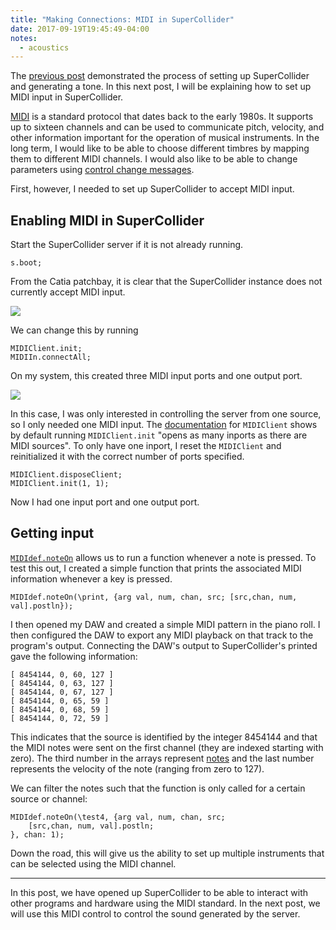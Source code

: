 ```yaml
---
title: "Making Connections: MIDI in SuperCollider"
date: 2017-09-19T19:45:49-04:00
notes:
  - acoustics
---
```


The [previous post](/notes/acoustics/starting-supercollider/)
demonstrated the process of setting up SuperCollider and generating a
tone. In this next post, I will be explaining how to set up MIDI input
in SuperCollider.

[MIDI](https://en.wikipedia.org/wiki/MIDI) is a standard protocol that
dates back to the early 1980s. It supports up to sixteen channels and
can be used to communicate pitch, velocity, and other information
important for the operation of musical instruments. In the long term,
I would like to be able to choose different timbres by mapping them
to different MIDI channels. I would also like to be able to change parameters
using
[control change messages](https://www.midi.org/specifications/item/table-3-control-change-messages-data-bytes-2).

First, however, I needed to set up SuperCollider to accept MIDI
input.

Enabling MIDI in SuperCollider
------------------------------

Start the SuperCollider server if it is not already running.

```sc
s.boot;
```

From the Catia patchbay, it is clear that the SuperCollider instance
does not currently accept MIDI input.

![](/images/jack-cadence.jpg)

We can change this by running

```sc
MIDIClient.init;
MIDIIn.connectAll;
```

On my system, this created three MIDI input ports and one output port.

![](/images/jack-cadence-sc-midi.jpg)

In this case, I was only interested in controlling the server
from one source, so I only needed one MIDI input. The
[documentation](http://doc.sccode.org/Classes/MIDIClient.html)
for `MIDIClient` shows by default running `MIDIClient.init`
"opens as many inports as there are MIDI sources". To only have
one inport, I reset the `MIDIClient` and reinitialized it with
the correct number of ports specified.

```sc
MIDIClient.disposeClient;
MIDIClient.init(1, 1);
```

Now I had one input port and one output port.

Getting input
-------------

[`MIDIdef.noteOn`](http://doc.sccode.org/Classes/MIDIdef.htm) allows us to
run a function whenever a note is pressed. To test this out, I created a
simple function that prints the associated MIDI information whenever a
key is pressed.

```sc
MIDIdef.noteOn(\print, {arg val, num, chan, src; [src,chan, num, val].postln});
```

I then opened my DAW and created a simple MIDI pattern in the piano
roll.  I then configured the DAW to export any MIDI playback on that
track to the program's output. Connecting the DAW's output to
SuperCollider's printed gave the following information:

```
[ 8454144, 0, 60, 127 ]
[ 8454144, 0, 63, 127 ]
[ 8454144, 0, 67, 127 ]
[ 8454144, 0, 65, 59 ]
[ 8454144, 0, 68, 59 ]
[ 8454144, 0, 72, 59 ]
```

This indicates that the source is identified by the integer 8454144 and that the
MIDI notes were sent on the first channel (they are indexed starting with zero). 
The third number in the arrays represent [notes](http://computermusicresource.com/midikeys.html)
and the last number represents the velocity of the note (ranging from zero to
127).

We can filter the notes such that the function is only called for a
certain source or channel:

```sc
MIDIdef.noteOn(\test4, {arg val, num, chan, src; 
    [src,chan, num, val].postln;
}, chan: 1);
```

Down the road, this will give us the ability to set up multiple instruments
that can be selected using the MIDI channel.

- - -

In this post, we have opened up SuperCollider to be able to interact
with other programs and hardware using the MIDI standard.  In the next
post, we will use this MIDI control to control the sound generated by
the server.
